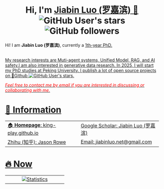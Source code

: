 <h1 align="center">
  Hi, I'm <a href="https://king-play.github.io/" target="_blank">Jiabin Luo (罗嘉滨) 🦁</a> <br>
<!--	<a href="https://hits.seeyoufarm.com"><img src="https://hits.seeyoufarm.com/api/count/incr/badge.svg?url=https%3A%2F%2Fking-play.github.io&count_bg=%233FDBD2&title_bg=%233D62C7&icon=googlepodcasts.svg&icon_color=%23E9F742&title=Page+Viewers&edge_flat=false"/></a> -->
	<img alt="GitHub User's stars" src="https://img.shields.io/github/stars/King-play">
	<img alt="GitHub followers" src="https://img.shields.io/github/followers/King-play">
<br>
</h1>
Hi! I am <strong>Jiabin Luo (罗嘉滨)</strong>, currently a <u>1th-year PhD.<br><br>
<p>My research interests are Muti-agent systems, Unified Model, RAG, and AI safety.I am also interested in generative data research. In 2025, I will start my PhD studies at Peking University. I publish a lot of open source projects on <a href="https://github.com/King-play">🔗Github</a>  <img alt="GitHub User's stars" src="https://img.shields.io/github/stars/king-play?style=flat-square">.</p>
<p><i style="color: red; display: inline;">Feel free to contact me by email if you are interested in discussing or collaborating with me.</i></p>



# 🌋 Information
<table width="100%">
  <tr>
    <td>🏠 <b>Homepage</b>: <a href="https://king-play.github.io/" target="_blank">king-play.github.io</a></td>
    <td>Google Scholar: <a href="https://scholar.google.com/citations?user=pXG_5hYAAAAJ&hl=en" target="_blank">Jiabin Luo (罗嘉滨)</a></td>
    
  </tr>
	
  <tr>
    <td>Zhihu (知乎): <a href="https://www.zhihu.com/people/4-92-83-33-21" target="_blank">Jason Rowe</a></td>
    <td>Email: <a href="mailto:jbluo25@stu.pku.edu.cn" target="_blank">jiabinluo.net@gmail.com</a></td>
  </tr>
</table>


# 🔥 Now
<table style="width: 100%; border-collapse: collapse;">
  <tr>
    <td align="center" style="width: 52%;">
      <!-- GitHub Stats -->
      <a href="https://king-play.github.io/">
		  <img src="https://github-profile-summary-cards.vercel.app/api/cards/stats?username=King-play&theme=nord_bright" alt="Statistics">
       <!--<img src="https://github-readme-stats.vercel.app/api?username=King-play&show_icons=true&count_private=true" alt="ckwu's github stats" />-->
      </a>
    </td>
  </tr>
</table>

